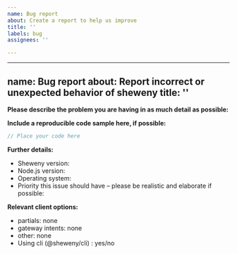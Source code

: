 ```yaml
---
name: Bug report
about: Create a report to help us improve
title: ''
labels: bug
assignees: ''

---
```


---

name: Bug report
about: Report incorrect or unexpected behavior of sheweny
title: ''
---
<!-- Use Discord for questions: https://discord.gg/https://discord.gg/qgd85nEf5a-->

**Please describe the problem you are having in as much detail as possible:**

**Include a reproducible code sample here, if possible:**

```js
// Place your code here
```

**Further details:**

- Sheweny version:
- Node.js version:
- Operating system:
- Priority this issue should have – please be realistic and elaborate if possible:

**Relevant client options:**

- partials: none
- gateway intents: none
- other: none
- Using cli (@sheweny/cli) : yes/no
